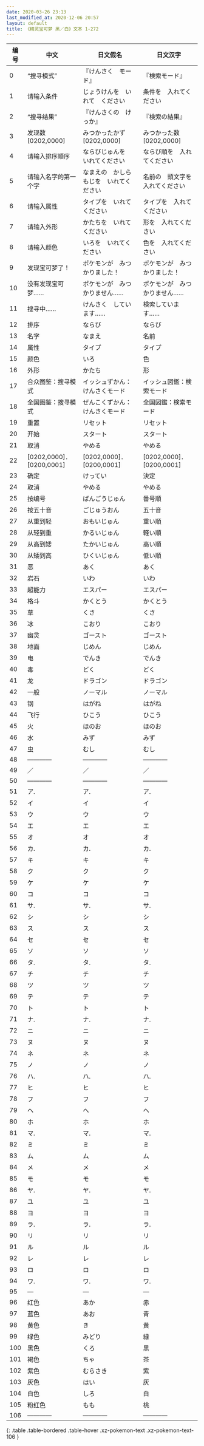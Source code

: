 ```yaml
---
date: 2020-03-26 23:13
last_modified_at: 2020-12-06 20:57
layout: default
title: 《精灵宝可梦 黑／白》文本 1-272
---
```

| 编号 | 中文 | 日文假名 | 日文汉字 |
| ---- | ---- | ---- | --- |
| 0 | “搜寻模式” | 『けんさく　モード』 | 『検索モード』 |
| 1 | 请输入条件 | じょうけんを　いれて　ください | 条件を　入れてください |
| 2 | “搜寻结果” | 『けんさくの　けっか』 | 『検索の結果』 |
| 3 | 发现数[0202,0000] | みつかったかず　[0202,0000] | みつかった数　[0202,0000] |
| 4 | 请输入排序顺序 | ならびじゅんを　いれてください | ならび順を　入れてください |
| 5 | 请输入名字的第一个字 | なまえの　かしらもじを　いれてください | 名前の　頭文字を　入れてください |
| 6 | 请输入属性 | タイプを　いれてください | タイプを　入れてください |
| 7 | 请输入外形 | かたちを　いれてください | 形を　入れてください |
| 8 | 请输入颜色 | いろを　いれてください | 色を　入れてください |
| 9 | 发现宝可梦了！ | ポケモンが　みつかりました！ | ポケモンが　みつかりました！ |
| 10 | 没有发现宝可梦…… | ポケモンが　みつかりません…… | ポケモンが　みつかりません…… |
| 11 | 搜寻中…… | けんさく　しています…… | 検索しています…… |
| 12 | 排序 | ならび | ならび |
| 13 | 名字 | なまえ | 名前 |
| 14 | 属性 | タイプ | タイプ |
| 15 | 颜色 | いろ | 色 |
| 16 | 外形 | かたち | 形 |
| 17 | 合众图鉴：搜寻模式 | イッシュずかん：けんさくモード | イッシュ図鑑：検索モード |
| 18 | 全国图鉴：搜寻模式 | ぜんこくずかん：けんさくモード | 全国図鑑：検索モード |
| 19 | 重置 | リセット | リセット |
| 20 | 开始 | スタート | スタート |
| 21 | 取消 | やめる | やめる |
| 22 | [0202,0000]．[0200,0001] | [0202,0000]．[0200,0001] | [0202,0000]．[0200,0001] |
| 23 | 确定 | けってい | 決定 |
| 24 | 取消 | やめる | やめる |
| 25 | 按编号 | ばんごうじゅん | 番号順 |
| 26 | 按五十音 | ごじゅうおん | 五十音 |
| 27 | 从重到轻 | おもいじゅん | 重い順 |
| 28 | 从轻到重 | かるいじゅん | 軽い順 |
| 29 | 从高到矮 | たかいじゅん | 高い順 |
| 30 | 从矮到高 | ひくいじゅん | 低い順 |
| 31 | 恶 | あく | あく |
| 32 | 岩石 | いわ | いわ |
| 33 | 超能力 | エスパー | エスパー |
| 34 | 格斗 | かくとう | かくとう |
| 35 | 草 | くさ | くさ |
| 36 | 冰 | こおり | こおり |
| 37 | 幽灵 | ゴースト | ゴースト |
| 38 | 地面 | じめん | じめん |
| 39 | 电 | でんき | でんき |
| 40 | 毒 | どく | どく |
| 41 | 龙 | ドラゴン | ドラゴン |
| 42 | 一般 | ノーマル | ノーマル |
| 43 | 钢 | はがね | はがね |
| 44 | 飞行 | ひこう | ひこう |
| 45 | 火 | ほのお | ほのお |
| 46 | 水 | みず | みず |
| 47 | 虫 | むし | むし |
| 48 | ―――― | ―――― | ―――― |
| 49 | ／ | ／ | ／ |
| 50 | ―――― | ―――― | ―――― |
| 51 | ア. | ア. | ア. |
| 52 | イ | イ | イ |
| 53 | ウ | ウ | ウ |
| 54 | エ | エ | エ |
| 55 | オ | オ | オ |
| 56 | カ. | カ. | カ. |
| 57 | キ | キ | キ |
| 58 | ク | ク | ク |
| 59 | ケ | ケ | ケ |
| 60 | コ | コ | コ |
| 61 | サ. | サ. | サ. |
| 62 | シ | シ | シ |
| 63 | ス | ス | ス |
| 64 | セ | セ | セ |
| 65 | ソ | ソ | ソ |
| 66 | タ. | タ. | タ. |
| 67 | チ | チ | チ |
| 68 | ツ | ツ | ツ |
| 69 | テ | テ | テ |
| 70 | ト | ト | ト |
| 71 | ナ. | ナ. | ナ. |
| 72 | ニ | ニ | ニ |
| 73 | ヌ | ヌ | ヌ |
| 74 | ネ | ネ | ネ |
| 75 | ノ | ノ | ノ |
| 76 | ハ. | ハ. | ハ. |
| 77 | ヒ | ヒ | ヒ |
| 78 | フ | フ | フ |
| 79 | ヘ | ヘ | ヘ |
| 80 | ホ | ホ | ホ |
| 81 | マ. | マ. | マ. |
| 82 | ミ | ミ | ミ |
| 83 | ム | ム | ム |
| 84 | メ | メ | メ |
| 85 | モ | モ | モ |
| 86 | ヤ. | ヤ. | ヤ. |
| 87 | ユ | ユ | ユ |
| 88 | ヨ | ヨ | ヨ |
| 89 | ラ. | ラ. | ラ. |
| 90 | リ | リ | リ |
| 91 | ル | ル | ル |
| 92 | レ | レ | レ |
| 93 | ロ | ロ | ロ |
| 94 | ワ. | ワ. | ワ. |
| 95 | ― | ― | ― |
| 96 | 红色 | あか | 赤 |
| 97 | 蓝色 | あお | 青 |
| 98 | 黄色 | き | 黄 |
| 99 | 绿色 | みどり | 緑 |
| 100 | 黑色 | くろ | 黒 |
| 101 | 褐色 | ちゃ | 茶 |
| 102 | 紫色 | むらさき | 紫 |
| 103 | 灰色 | はい | 灰 |
| 104 | 白色 | しろ | 白 |
| 105 | 粉红色 | もも | 桃 |
| 106 | ―――― | ―――― | ―――― |
{: .table .table-bordered .table-hover .xz-pokemon-text .xz-pokemon-text-106 }